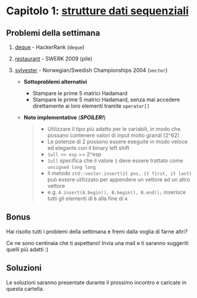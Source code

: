 # Capitolo 1: [strutture dati sequenziali](https://docs.google.com/presentation/d/1bskmC_TBDLmG1m4mSxobEBzUavjYpS9yx6dcGFb6JE4/edit?usp=sharing)

## Problemi della settimana

1. [deque](https://www.hackerrank.com/challenges/deque-stl/problem?isFullScreen=true "hackerrank") - HackerRank (`deque`)
2. [restaurant](https://open.kattis.com/problems/restaurant "kattis") - SWERK 2009 (pile)
3. [sylvester](https://open.kattis.com/problems/sylvester "kattis") - Norwegian/Swedish Championships 2004 (`vector`)
  
   - **Sottoproblemi alternativi**
    
     - Stampare le prime 5 matrici Hadamard
     - Stampare le prime 5 matrici Hadamard, senza mai accedere direttamente ai loro elementi tramite `operator[]`
    
   - **Note implementative** (**_SPOILER!_**)
  
     >- Utilizzare il tipo più adatto per le variabili, in modo che possano contenere valori di input molto grandi (2^62)
     >- Le potenze di 2 possono essere eseguite in modo veloce ed elegante con il binary left shift
     >  - `1ull << esp` == 2^esp
     >  - `1ull` specifica che il valore `1` deve essere trattato come `unsigned long long`
     >- Il metodo `std::vector.insert(it pos, it first, it last)` può essere utilizzato per appendere un vettore ad un altro vettore
     >  - e.g. `A.insert(A.begin(), B.begin(), B.end();` inserisce tutti gli elementi di `B` alla fine di `A`

## Bonus

Hai risolto tutti i problemi della settimana e fremi dalla voglia di farne altri?

Ce ne sono centinaia che ti aspettano! Invia una mail e ti saranno suggeriti quelli più adatti :)

## Soluzioni

Le soluzioni saranno presentate durante il prossimo incontro e caricate in questa cartella.
